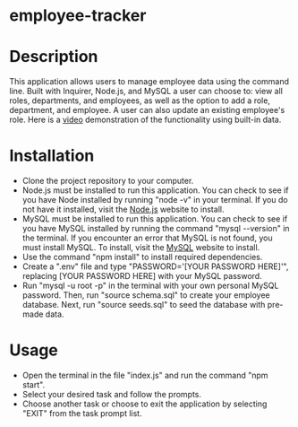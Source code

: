 # employee-tracker

# Description

This application allows users to manage employee data using the command line. Built with Inquirer, Node.js, and MySQL a user can choose to: view all roles, departments, and employees, as well as the option to add a role, department, and employee. A user can also update an existing employee's role. Here is a [video](https://drive.google.com/file/d/1MJB7YEvJGJ_-sV_eGG2426uKSG5ACK0Q/view?usp=sharing) demonstration of the functionality using built-in data.


# Installation

* Clone the project repository to your computer.
* Node.js must be installed to run this application. You can check to see if you have Node installed by running "node -v" in your terminal. If you do not have it installed, visit the [Node.js](https://nodejs.org/en) website to install.
* MySQL must be installed to run this application. You can check to see if you have MySQL installed by running the command "mysql --version" in the terminal. If you encounter an error that MySQL is not found, you must install MySQL. To install, visit the [MySQL](https://dev.mysql.com/downloads/installer/) website to install. 
* Use the command "npm install" to install required dependencies.
* Create a ".env" file and type "PASSWORD='[YOUR PASSWORD HERE]'", replacing  [YOUR PASSWORD HERE] with your MySQL password.
* Run "mysql -u root -p" in the terminal with your own personal MySQL password. Then, run "source schema.sql" to create your employee database. Next, run "source seeds.sql" to seed the database with pre-made data.

# Usage

* Open the terminal in the file "index.js" and run the command "npm start".
* Select your desired task and follow the prompts.
* Choose another task or choose to exit the application by selecting "EXIT" from the task prompt list.


